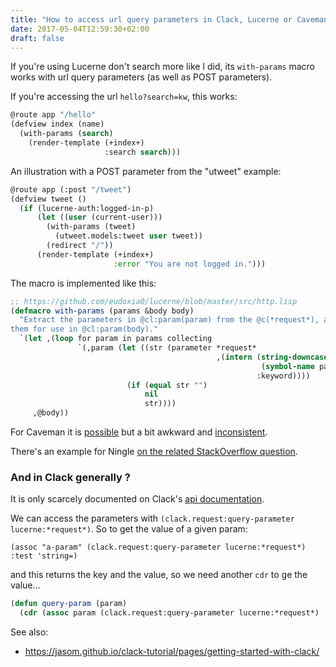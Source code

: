 ```yaml
---
title: "How to access url query parameters in Clack, Lucerne or Caveman"
date: 2017-05-04T12:59:30+02:00
draft: false
---
```


If you're using Lucerne don't search more like I did, its
`with-params` macro works with url query parameters (as well as POST
parameters).

If you're accessing the url `hello?search=kw`, this works:

~~~lisp
@route app "/hello"
(defview index (name)
  (with-params (search)
    (render-template (+index+)
                     :search search)))
~~~

An illustration with a POST parameter from the "utweet" example:

~~~lisp
@route app (:post "/tweet")
(defview tweet ()
  (if (lucerne-auth:logged-in-p)
      (let ((user (current-user)))
        (with-params (tweet)
          (utweet.models:tweet user tweet))
        (redirect "/"))
      (render-template (+index+)
                       :error "You are not logged in.")))
~~~

The macro is implemented like this:

~~~lisp
;; https://github.com/eudoxia0/lucerne/blob/master/src/http.lisp
(defmacro with-params (params &body body)
  "Extract the parameters in @cl:param(param) from the @c(*request*), and bind
them for use in @cl:param(body)."
  `(let ,(loop for param in params collecting
               `(,param (let ((str (parameter *request*
                                              ,(intern (string-downcase
                                                        (symbol-name param))
                                                       :keyword))))
                          (if (equal str "")
                              nil
                              str))))
     ,@body))
~~~

For Caveman it is [possible](https://github.com/fukamachi/caveman#structured-querypost-parameters) but a bit awkward and [inconsistent](https://github.com/fukamachi/caveman/issues/22).

There's an example for Ningle
[on the related StackOverflow question](https://stackoverflow.com/questions/43778570/how-to-get-url-query-parameters-in-clack-lucerne-or-caveman).

### And in Clack generally ?

It is only scarcely documented on Clack's
[api documentation](http://quickdocs.org/clack/api#package-CLACK.REQUEST).

We can access the parameters with `(clack.request:query-parameter
lucerne:*request*)`. So to get the value of a given param:

    (assoc "a-param" (clack.request:query-parameter lucerne:*request*) :test 'string=)

and this returns the key and the value, so we need another `cdr` to ge the value…

~~~lisp
(defun query-param (param)
  (cdr (assoc param (clack.request:query-parameter lucerne:*request*) :test #'string=)))
~~~

See also:

- https://jasom.github.io/clack-tutorial/pages/getting-started-with-clack/
